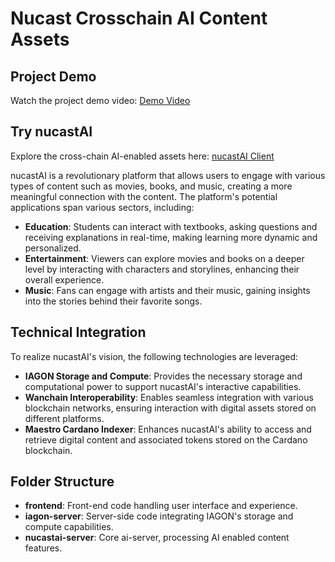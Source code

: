 # Nucast Crosschain AI Content Assets

## Project Demo
Watch the project demo video: [Demo Video](https://drive.google.com/file/d/1idFZOOua2_GVXI7wi34M8WDd4GFv5Pac/view?usp=sharing)

## Try nucastAI
Explore the cross-chain AI-enabled assets here: [nucastAI Client](https://nucasi-ai-rare-evo.vercel.app/)

nucastAI is a revolutionary platform that allows users to engage with various types of content such as movies, books, and music, creating a more meaningful connection with the content. The platform's potential applications span various sectors, including:

- **Education**: Students can interact with textbooks, asking questions and receiving explanations in real-time, making learning more dynamic and personalized.
- **Entertainment**: Viewers can explore movies and books on a deeper level by interacting with characters and storylines, enhancing their overall experience.
- **Music**: Fans can engage with artists and their music, gaining insights into the stories behind their favorite songs.



## Technical Integration
To realize nucastAI's vision, the following technologies are leveraged:

- **IAGON Storage and Compute**: Provides the necessary storage and computational power to support nucastAI's interactive capabilities.
- **Wanchain Interoperability**: Enables seamless integration with various blockchain networks, ensuring interaction with digital assets stored on different platforms.
- **Maestro Cardano Indexer**: Enhances nucastAI's ability to access and retrieve digital content and associated tokens stored on the Cardano blockchain.

## Folder Structure
- **frontend**: Front-end code handling user interface and experience.
- **iagon-server**: Server-side code integrating IAGON's storage and compute capabilities.
- **nucastai-server**: Core ai-server, processing AI enabled content features.

